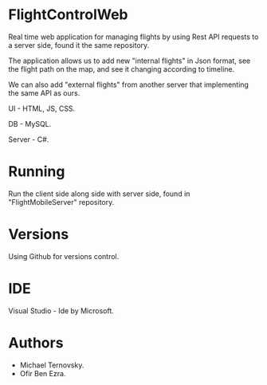 # FlightControlWeb

Real time web application for managing flights by using Rest API requests to a server side, found it the same repository.

The application allows us to add new "internal flights" in Json format, see the flight path on the map, and see it changing according to timeline.

We can also add "external flights" from another server that implementing the same API as ours.

UI - HTML, JS, CSS.

DB - MySQL.

Server - C#.

# Running
Run the client side along side with server side, found in "FlightMobileServer" repository.

# Versions
Using Github for versions control.

# IDE
Visual Studio - Ide by Microsoft.

# Authors
- Michael Ternovsky.
- Ofir Ben Ezra.
